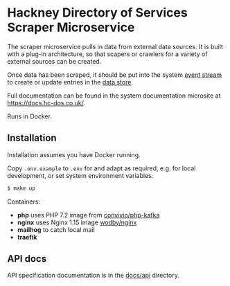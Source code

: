 # Hackney Directory of Services Scraper Microservice

The scraper microservice pulls in data from external data sources. It is built with a plug-in architecture, so that scapers or crawlers for a variety of external sources can be created.

Once data has been scraped, it should be put into the system [event stream](https://github.com/LBHackney-IT/DoS-event-stream-service) to create or update entries in the [data store](./datastorehttps://github.com/LBHackney-IT/DoS-data-store-service).

Full documentation can be found in the system documentation microsite at https://docs.hc-dos.co.uk/.

Runs in Docker.

## Installation

Installation assumes you have Docker running.

Copy `.env.example` to `.env` for and adapt as required, e.g. for local development, or set system environment variables. 

```bash
$ make up
```

Containers:

- **php** uses PHP 7.2 image from [convivio/php-kafka](https://hub.docker.com/r/convivio/php-kafka/)
- **nginx** uses Nginx 1.15 image [wodby/nginx](https://hub.docker.com/r/wodby/nginx/)
- **mailhog** to catch local mail
- **traefik**


## API docs

API specification documentation is in the [docs/api](./docs/api) directory.
